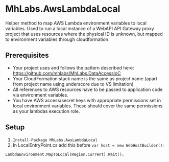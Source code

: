 # MhLabs.AwsLambdaLocal

Helper method to map AWS Lambda environment variables to local variables. Used to run a local instance of a WebAPI API Gateway proxy project that uses resources where the physical ID is unknown, but mapped to environment variables through cloudformation.

## Prerequisites
* Your project uses and follows the pattern described here: https://github.com/mhlabs/MhLabs.DataAccessIoC
* Your CloudFormation stack name is the same as project name (apart from project name using underscore due to VS limitation)
* All references to AWS resources have to be passed to application code via environment variables.
* You have AWS access/secret keys with appropriate permissions set in local environment variables. These should cover the same permissions as your lambdas execution role.

## Setup
1. `Install-Package MhLabs.AwsLambdaLocal`
2. In LocalEntryPoint.cs add this before `var host = new WebHostBuilder()`:
```
LambdaEnvironment.MapToLocal(Region.Current).Wait();
```

